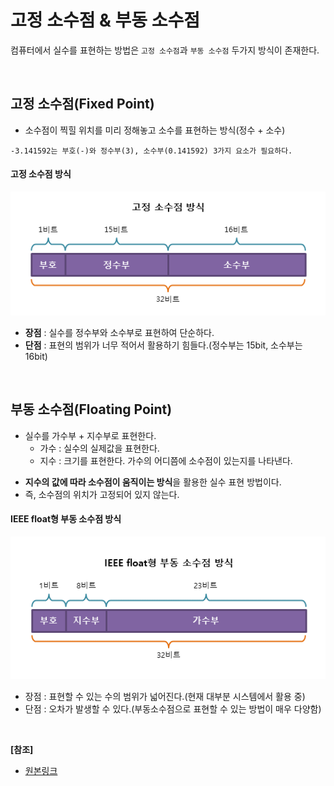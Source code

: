 # 고정 소수점 & 부동 소수점
컴퓨터에서 실수를 표현하는 방법은 `고정 소수점`과 `부동 소수점` 두가지 방식이 존재한다.

<br/>

## 고정 소수점(Fixed Point)
* 소수점이 찍힐 위치를 미리 정해놓고 소수를 표현하는 방식(정수  + 소수)

```
-3.141592는 부호(-)와 정수부(3), 소수부(0.141592) 3가지 요소가 필요하다.
```

#### 고정 소수점 방식
![](./img_c_fixed_point.png)

* **장점** : 실수를 정수부와 소수부로 표현하여 단순하다.
* **단점** : 표현의 범위가 너무 적어서 활용하기 힘들다.(정수부는 15bit, 소수부는 16bit)

<br/>

## 부동 소수점(Floating Point)
* 실수를 가수부 + 지수부로 표현한다.
  * 가수 : 실수의 실제값을 표현한다.
  * 지수 : 크기를 표현한다. 가수의 어디쯤에 소수점이 있는지를 나타낸다.

<t/>

* **지수의 값에 따라 소수점이 움직이는 방식**을 활용한 실수 표현 방법이다.
* 즉, 소수점의 위치가 고정되어 있지 않는다.

#### IEEE float형 부동 소수점 방식
![](./img_c_floating_point_32.png)

* 장점 : 표현할 수 있는 수의 범위가 넓어진다.(현재 대부분 시스템에서 활용 중)
* 단점 : 오차가 발생할 수 있다.(부동소수점으로 표현할 수 있는 방법이 매우 다양함)

<br/>

**[참조]**
* [원본링크](https://gyoogle.dev/blog/computer-science/computer-architecture/%EA%B3%A0%EC%A0%95%20%EC%86%8C%EC%88%98%EC%A0%90%20&%20%EB%B6%80%EB%8F%99%20%EC%86%8C%EC%88%98%EC%A0%90.html)